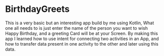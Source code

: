 # BirthdayGreets
This is a very basic but an interesting app build by me using Kotlin,
What one all needs to is just enter the name of the person you want to wish Happy Birthday,
and a greeting Card will be at your Screen. By making this app I learned how to use intent for connecting two activities in an App,
and how to transfer data present in one activity to the other and later using this data.
